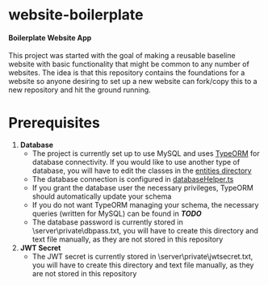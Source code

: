 # website-boilerplate
#### Boilerplate Website App
This project was started with the goal of making a reusable baseline website with basic functionality that might be common to any number of websites. The idea is that this repository contains the foundations for a website so anyone desiring to set up a new website can fork/copy this to a new repository and hit the ground running.

# Prerequisites
1. **Database**
    - The project is currently set up to use MySQL and uses [TypeORM](https://github.com/typeorm/typeorm) for database connectivity. If you would like to use another type of database, you will have to edit the classes in the [entities directory](server/src/entity)
    - The database connection is configured in [databaseHelper.ts](server/src/utilities/databaseHelper.ts)
    - If you grant the database user the necessary privileges, TypeORM should automatically update your schema
    - If you do not want TypeORM managing your schema, the necessary queries (written for MySQL) can be found in ***TODO***
    - The database password is currently stored in \server\private\dbpass.txt, you will have to create this directory and text file manually, as they are not stored in this repository
1. **JWT Secret**
    - The JWT secret is currently stored in \server\private\jwtsecret.txt, you will have to create this directory and text file manually, as they are not stored in this repository
